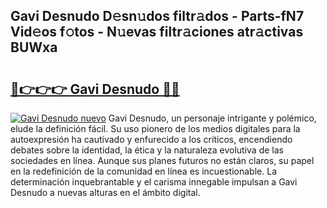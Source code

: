## Gavi Desnudo D𝚎sn𝚞dos filtr𝚊dos - Parts-fN7 Vid𝚎os f𝚘tos - N𝚞evas filtr𝚊ciones atr𝚊ctivas BUWxa

# <h2><a href="http://mb4f91x.tromn.icu/?c=Gavi+Desnudo">🔗👉👉👉 Gavi Desnudo 🔗🔗</a></h2>

[![Gavi Desnudo nuevo](https://i.imgur.com/pEAQMta.gif)](http://mb4f91x.tromn.icu/?c=Gavi+Desnudo)
Gavi Desnudo, un personaje intrigante y polémico, elude la definición fácil. Su uso pionero de los medios digitales para la autoexpresión ha cautivado y enfurecido a los críticos, encendiendo debates sobre la identidad, la ética y la naturaleza evolutiva de las sociedades en línea. Aunque sus planes futuros no están claros, su papel en la redefinición de la comunidad en línea es incuestionable. La determinación inquebrantable y el carisma innegable impulsan a Gavi Desnudo a nuevas alturas en el ámbito digital.
